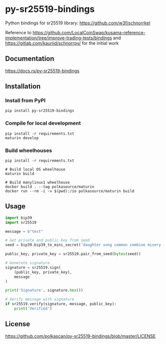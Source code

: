 # py-sr25519-bindings
Python bindings for sr25519 library: https://github.com/w3f/schnorrkel

Reference to https://github.com/LocalCoinSwap/kusama-reference-implementation/tree/improve-trading-tests/bindings and https://gitlab.com/kauriid/schnorrpy/ for the initial work 

## Documentation

https://docs.rs/py-sr25519-bindings

## Installation

### Install from PyPI

```
pip install py-sr25519-bindings
```

### Compile for local development

```
pip install -r requirements.txt
maturin develop
```
### Build wheelhouses
```
pip install -r requirements.txt

# Build local OS wheelhouse
maturin build

# Build manylinux1 wheelhouse
docker build . --tag polkasource/maturin
docker run --rm -i -v $(pwd):/io polkasource/maturin build

```

## Usage 

```python
import bip39
import sr25519

message = b"test"

# Get private and public key from seed
seed = bip39.bip39_to_mini_secret('daughter song common combine misery cotton audit morning stuff weasel flee field','')

public_key, private_key = sr25519.pair_from_seed(bytes(seed))

# Generate signature
signature = sr25519.sign(
    (public_key, private_key),
    message
)

print('Signature', signature.hex())

# Verify message with signature
if sr25519.verify(signature, message, public_key):
    print('Verified')
```

## License
https://github.com/polkascan/py-sr25519-bindings/blob/master/LICENSE
